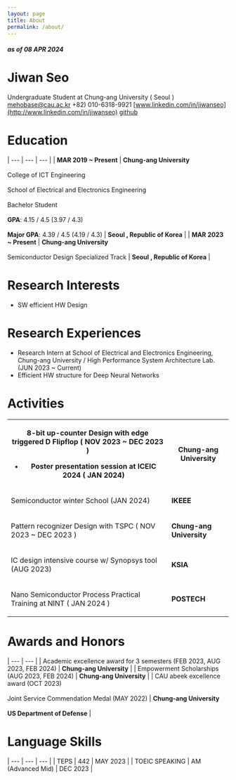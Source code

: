```yaml
---
layout: page
title: About
permalink: /about/
---
```

##### as of 08 APR 2024
# Jiwan Seo
Undergraduate Student at Chung-ang University ( Seoul )
[mehobase@cau.ac.kr](mailto:mehobase@cau.ac.kr)
+82) 010-6318-9921
[www.linkedin.com/in/jiwanseo](http://www.linkedin.com/in/jiwanseo)
[github](https://github.com/J1wanSeo)


# Education
| --- | --- | --- |
| **MAR 2019 ~ Present** | **Chung-ang University**<br><br>College of ICT Engineering<br><br>School of Electrical and Electronics Engineering<br><br>Bachelor Student<br><br>**GPA**: 4.15 / 4.5 (3.97 / 4.3)<br><br>**Major GPA**: 4.39 / 4.5 (4.19 / 4.3) | **Seoul , Republic of Korea** |
| **MAR 2023 ~ Present** | **Chung-ang University**<br><br>Semiconductor Design Specialized Track | **Seoul , Republic of Korea** |

# Research Interests

- SW efficient HW Design

# Research Experiences

- Research Intern at School of Electrical and Electronics Engineering, Chung-ang University / High Performance System Architecture Lab. (JUN 2023 ~ Current)
- Efficient HW structure for Deep Neural Networks

# Activities

<table><tbody><tr><th><p>8-bit up-counter Design with edge triggered D Flipflop ( NOV 2023 ~ DEC 2023 )</p><ul><li>Poster presentation session at ICEIC 2024 ( JAN 2024)</li></ul></th><th><p><strong>Chung-ang University</strong></p></th></tr><tr><td><p>Semiconductor winter School (JAN 2024)</p></td><td><p><strong>IKEEE</strong></p></td></tr><tr><td><p>Pattern recognizer Design with TSPC ( NOV 2023 ~ DEC 2023 )</p></td><td><p><strong>Chung-ang University</strong></p></td></tr><tr><td><p>IC design intensive course w/ Synopsys tool (AUG 2023)</p></td><td><p><strong>KSIA</strong></p></td></tr><tr><td><p>Nano Semiconductor Process Practical Training at NINT ( JAN 2024 )</p></td><td><p><strong>POSTECH</strong></p></td></tr></tbody></table>

# Awards and Honors
| --- | --- |
| Academic excellence award for 3 semesters (FEB 2023, AUG 2023, FEB 2024) | **Chung-ang University** |
| Empowerment Scholarships (AUG 2023, FEB 2024) | **Chung-ang University** |
| CAU abeek excellence award (OCT 2023)<br><br>Joint Service Commendation Medal (MAY 2022) | **Chung-ang University**<br><br>**US Department of Defense** |

# Language Skills


| --- | --- | --- |
| TEPS | 442 | MAY 2023 |
| TOEIC SPEAKING | AM (Advanced Mid) | DEC 2023 |